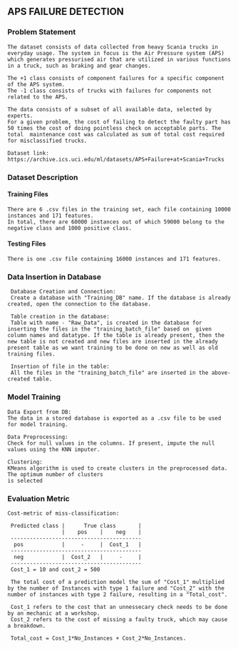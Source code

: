 ## APS FAILURE DETECTION

### Problem Statement

    The dataset consists of data collected from heavy Scania trucks in everyday usage. The system in focus is the Air Pressure system (APS) which generates pressurised air that are utilized in various functions in a truck, such as braking and gear changes. 
    
    The +1 class consists of component failures for a specific component of the APS system. 
    The -1 class consists of trucks with failures for components not related to the APS. 
    
    The data consists of a subset of all available data, selected by experts.
    For a given problem, the cost of failing to detect the faulty part has 50 times the cost of doing pointless check on acceptable parts. The total  maintenance cost was calculated as sum of total cost required for misclassified trucks.

    Dataset link: https://archive.ics.uci.edu/ml/datasets/APS+Failure+at+Scania+Trucks
    

### Dataset Description

#### Training Files

    There are 6 .csv files in the training set, each file containing 10000 instances and 171 features.
    In total, there are 60000 instances out of which 59000 belong to the negative class and 1000 positive class.

#### Testing Files

    There is one .csv file containing 16000 instances and 171 features.
    
### Data Insertion in Database

     Database Creation and Connection: 
     Create a database with "Training_DB" name. If the database is already created, open the connection to the database.
 
     Table creation in the database: 
     Table with name - "Raw_Data", is created in the database for inserting the files in the "training_batch_file" based on  given column names and datatype. If the table is already present, then the new table is not created and new files are inserted in the already present table as we want training to be done on new as well as old training files.
 
     Insertion of file in the table: 
     All the files in the "training_batch_file" are inserted in the above-created table.

### Model Training

    Data Export from DB: 
    The data in a stored database is exported as a .csv file to be used for model training.
 
    Data Preprocessing: 
    Check for null values in the columns. If present, impute the null values using the KNN imputer.
    
    Clustering: 
    KMeans algorithm is used to create clusters in the preprocessed data. The optimum number of clusters 
    is selected
     
### Evaluation Metric
    
    Cost-metric of miss-classification:

     Predicted class |      True class       |
                     |    pos    |    neg    |
     -----------------------------------------
      pos            |     -     |  Cost_1   |
     -----------------------------------------
      neg            |  Cost_2   |     -     |
     -----------------------------------------
     Cost_1 = 10 and cost_2 = 500

     The total cost of a prediction model the sum of "Cost_1" multiplied by the number of Instances with type 1 failure and "Cost_2" with the number of instances with type 2 failure, resulting in a "Total_cost".

     Cost_1 refers to the cost that an unnessecary check needs to be done by an mechanic at a workshop.
     Cost_2 refers to the cost of missing a faulty truck, which may cause a breakdown.

     Total_cost = Cost_1*No_Instances + Cost_2*No_Instances.
